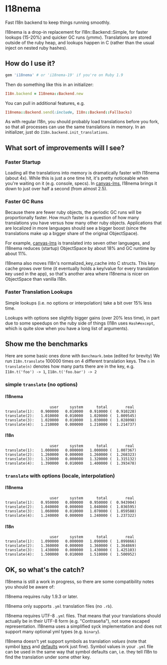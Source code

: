 # I18nema

Fast I18n backend to keep things running smoothly.

I18nema is a drop-in replacement for I18n::Backend::Simple, for faster
lookups (15-20%) and quicker GC runs (ymmv). Translations are stored
outside of the ruby heap, and lookups happen in C (rather than the usual
inject on nested ruby hashes).

## How do I use it?

```ruby
gem 'i18nema' # or 'i18nema-19' if you're on Ruby 1.9
```

Then do something like this in an initializer:

```ruby
I18n.backend = I18nema::Backend.new
```

You can pull in additional features, e.g.

```ruby
I18nema::Backend.send(:include, I18n::Backend::Fallbacks)
```

As with regular I18n, you should probably load translations before you
fork, so that all processes can use the same translations in memory. In
an initializer, just do `I18n.backend.init_translations`.

## What sort of improvements will I see?

### Faster Startup

Loading all the translations into memory is dramatically faster with
I18nema (about 4x). While this is just a one time hit, it's pretty
noticeable when you're waiting on it (e.g. console, specs). In
[canvas-lms](https://github/com/instructure/canvas-lms), I18nema brings
it down to just over half a second (from almost 2.5).

### Faster GC Runs

Because there are fewer ruby objects, the periodic GC runs will be
proportionally faster. How much faster is a question of how many
translations you have versus how many other ruby objects. Applications
that are localized in more languages should see a bigger boost (since
the translations make up a bigger share of the original ObjectSpace).

For example, [canvas-lms](https://github/com/instructure/canvas-lms) is
translated into seven other languages, and I18nema reduces (startup)
ObjectSpace by about 18% and GC runtime by about 11%.

I18nema also moves I18n's normalized_key_cache into C structs. This key
cache grows over time (it eventually holds a key/value for every
translation key used in the app), so that's another area where I18nema
is nicer on ObjectSpace than vanilla I18n.

### Faster Translation Lookups

Simple lookups (i.e. no options or interpolation) take a bit over 15%
less time.

Lookups with options see slightly bigger gains (over 20% less time), in
part due to some speedups on the ruby side of things (I18n uses
`Hash#except`, which is quite slow when you have a long list of
arguments).

## Show me the benchmarks

Here are some basic ones done with `Benchmark.bmbm` (edited for brevity)
We run `I18n.translate` 100000 times on 4 different translation keys.
The `n` in `translate(n)` denotes how many parts there are in the key,
e.g. `I18n.t('foo') -> 1`, `I18n.t('foo.bar') -> 2`

### simple `translate` (no options)

#### I18nema

                        user     system      total        real
    translate(1):   0.900000   0.010000   0.910000 (  0.910228)
    translate(2):   1.010000   0.010000   1.020000 (  1.009545)
    translate(3):   1.020000   0.010000   1.030000 (  1.028098)
    translate(4):   1.210000   0.000000   1.210000 (  1.214737)

#### I18n

                        user     system      total        real
    translate(1):   1.000000   0.000000   1.000000 (  1.007367)
    translate(2):   1.260000   0.000000   1.260000 (  1.268323)
    translate(3):   1.320000   0.000000   1.320000 (  1.315132)
    translate(4):   1.390000   0.010000   1.400000 (  1.393478)

### `translate` with options (locale, interpolation)

#### I18nema

                        user     system      total        real
    translate(1):   0.950000   0.000000   0.950000 (  0.943904)
    translate(2):   1.040000   0.000000   1.040000 (  1.036595)
    translate(3):   1.060000   0.010000   1.070000 (  1.059588)
    translate(4):   1.240000   0.000000   1.240000 (  1.237322)

#### I18n

                        user     system      total        real
    translate(1):   1.090000   0.000000   1.090000 (  1.099866)
    translate(2):   1.360000   0.000000   1.360000 (  1.364869)
    translate(3):   1.430000   0.000000   1.430000 (  1.425103)
    translate(4):   1.500000   0.010000   1.510000 (  1.500952)

## OK, so what's the catch?

I18nema is still a work in progress, so there are some compatibility
notes you should be aware of:

I18nema requires ruby 1.9.3 or later.

I18nema only supports `.yml` translation files (no `.rb`).

I18nema requires UTF-8 `.yml` files. That means that your translations
should actually be in their UTF-8 form (e.g. "Contraseña"), not some
escaped representation. I18nema uses a simplified syck implementation
and does not support many optional yml types (e.g. `binary`).

I18nema doesn't yet support symbols as translation *values* (note that
symbol [keys](http://guides.rubyonrails.org/i18n.html#basic-lookup-scopes-and-nested-keys)
and [defaults](http://guides.rubyonrails.org/i18n.html#defaults) work
just fine). Symbol values in your `.yml` file can be used in the same
way that symbol defaults can, i.e. they tell I18n to find the
translation under some other key.

